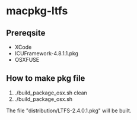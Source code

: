 # macpkg-ltfs

## Prereqsite

- XCode
- ICUFramework-4.8.1.1.pkg
- OSXFUSE

## How to make pkg file

1. ./build_package_osx.sh clean
2. ./build_package_osx.sh

The file "distribution/LTFS-2.4.0.1.pkg" will be built.
